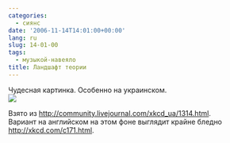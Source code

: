 ```yaml
---
categories:
  - сиянс
date: '2006-11-14T14:01:00+00:00'
lang: ru
slug: 14-01-00
tags:
  - музыкой-навеяло
title: Ландшафт теории
---
```




Чудесная картинка. Особенно на украинском.  
[![](http://pics.livejournal.com/yamadharma/pic/00006f9y)](http://pics.livejournal.com/yamadharma/pic/00006f9y/)  
  
Взято из <http://community.livejournal.com/xkcd_ua/1314.html>.  
Вариант на английском на этом фоне выглядит крайне бледно <http://xkcd.com/c171.html>.